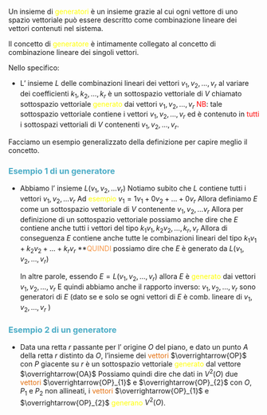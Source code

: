 Un insieme di <font color="#ffff00">generatori</font> è un insieme grazie al cui ogni vettore di uno spazio vettoriale può essere descritto come combinazione lineare dei vettori contenuti nel sistema.

Il concetto di <font color="#ffff00">generatore</font> è intimamente collegato al concetto di combinazione lineare dei singoli vettori.

Nello specifico:
- L’ insieme $L$ delle combinazioni lineari dei vettori $v_{1},v_{2},\dots,v_{r}$ al variare dei coefficienti $k_{1},k_{2},\dots,k_{r}$       è un sottospazio vettoriale di $V$ chiamato sottospazio vettoriale <font color="#ffff00">generato</font> dai vettori $v_{1},v_{2},\dots,v_{r}$
  <font color="#ff0000">NB</font>: tale sottospazio vettoriale contiene i vettori $v_{1},v_{2},\dots,v_{r}$ ed è contenuto in <font color="#ff0000">tutti</font> i sottospazi vettoriali di $V$ contenenti $v_{1},v_{2},\dots,v_{r}$.

Facciamo un esempio generalizzato della definizione per capire meglio il concetto.
### <font color="#4bacc6">Esempio 1 di un generatore</font>

- Abbiamo l’ insieme $L(v_{1},v_{2},\dots v_{r})$
  Notiamo subito che $L$ contiene tutti i vettori $v_{1},v_{2},\dots v_{r}$
  Ad <font color="#ffff00">esempio</font> $v_{1}=1v_{1}+0v_{2}+\dots+0v_{r}$
  Allora definiamo $E$ come un sottospazio vettoriale di $V$ contenente $v_{1},v_{2},\dots v_{r}$
  Allora per definizione di un sottospazio vettoriale possiamo anche dire che $E$ contiene anche               tutti i vettori del tipo $k_{1}v_{1},k_{2}v_{2},\dots,k_{r},v_{r}$
  Allora di conseguenza $E$ contiene anche tutte le combinazioni lineari del tipo $k_{1}v_{1}+k_{2}v_{2}+\dots+k_{r}v_{r}$
  **<font color="#f79646">QUINDI</font> possiamo dire che $E$ è generato da $L(v_{1},v_{2},\dots, v_{r})$

  In altre parole, essendo $E = L(v_{1},v_{2},\dots,v_{r})$ allora $E$ è <font color="#ffff00">generato</font> dai vettori $v_{1},v_{2},\dots,v_{r}$
  E quindi abbiamo anche il rapporto inverso:
  $v_{1},v_{2},\dots, v_{r}$ sono generatori di $E$ (dato se e solo se ogni vettori di $E$ è comb. lineare di $v_{1},v_{2},\dots,v_{r}$ )

### <font color="#4bacc6">Esempio 2 di un generatore</font>

- Data una retta $r$ passante per l’ origine $O$ del piano, e dato un punto $A$ della retta $r$ distinto da $O$,
  l’insieme dei <font color="#e36c09">vettori</font> $\overrightarrow{OP}$ con $P$ giacente su $r$ è un sottospazio vettoriale <font color="#ffff00">generato</font> dal vettore $\overrightarrow{OA}$
  Possiamo quindi dire che dati in $V^2(O)$ due <font color="#e36c09">vettori</font> $\overrightarrow{OP}_{1}$ e $\overrightarrow{OP}_{2}$ con $O$, $P_{1}$ e $P_{2}$ non allineati, i <font color="#e36c09">vettori</font> $\overrightarrow{OP}_{1}$ e $\overrightarrow{OP}_{2}$ <font color="#ffff00">generano</font> $V^2(O)$.

